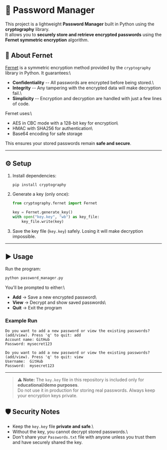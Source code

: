 # 🔐 Password Manager

This project is a lightweight **Password Manager** built in Python using
the **cryptography** library.\
It allows you to **securely store and retrieve encrypted passwords**
using the **Fernet symmetric encryption** algorithm.



## 📌 About Fernet

[Fernet](https://cryptography.io/en/latest/fernet/) is a symmetric
encryption method provided by the `cryptography` library in Python. It
guarantees:\
- **Confidentiality** -- All passwords are encrypted before being
stored.\
- **Integrity** -- Any tampering with the encrypted data will make
decryption fail.\
- **Simplicity** -- Encryption and decryption are handled with just a
few lines of code.

Fernet uses:\
- AES in CBC mode with a 128-bit key for encryption\
- HMAC with SHA256 for authentication\
- Base64 encoding for safe storage

This ensures your stored passwords remain **safe and secure**.

------------------------------------------------------------------------

## ⚙️ Setup

1.  Install dependencies:

    ``` bash
    pip install cryptography
    ```

2.  Generate a key (only once):

    ``` python
    from cryptography.fernet import Fernet

    key = Fernet.generate_key()
    with open("key.key", "wb") as key_file:
        key_file.write(key)
    ```

3.  Save the key file (`key.key`) safely. Losing it will make decryption
    impossible.

------------------------------------------------------------------------

## ▶️ Usage

Run the program:

``` bash
python password_manager.py
```

You'll be prompted to either:\
- **Add** → Save a new encrypted password\
- **View** → Decrypt and show saved passwords\
- **Quit** → Exit the program

### Example Run

``` text
Do you want to add a new password or view the existing passwords? (add/view). Press 'q' to quit: add
Account name: GitHub
Password: mysecret123

Do you want to add a new password or view the existing passwords? (add/view). Press 'q' to quit: view
Username:  GitHub
Password:  mysecret123
```

------------------------------------------------------------------------

> ⚠️ **Note:** The `key.key` file in this repository is included only
> for **educational/demo purposes**.\
> Do not use it in production for storing real passwords. Always keep
> your encryption keys private.

## 🛡️ Security Notes

-   Keep the `key.key` file **private and safe**.\
-   Without the key, you cannot decrypt stored passwords.\
-   Don't share your `Passwords.txt` file with anyone unless you trust
    them and have securely shared the key.
